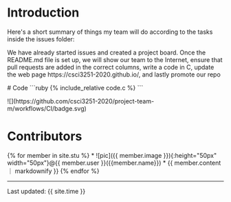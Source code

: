  <h1>Introduction</h1>
 <p> Here's a short summary of things my team will do according to the tasks inside the issues folder: </p>
 <p> We have already started issues and created a project board. Once the README.md file is set up, we will show our team to the Internet,
 ensure that pull requests are added in the correct columns, write a code in C, update the web page https://csci3251-2020.github.io/, and lastly promote our repo </p>
 # Code
 ```ruby
 {% include_relative code.c %}
 ```
 <p>![](https://github.com/csci3251-2020/project-team-m/workflows/CI/badge.svg) </p>
 <h1>Contributors</h1>  
{% for member in site.stu %}  
  * ![pic]({{ member.image }}){:height="50px" width="50px"}@{{ member.user }}({{member.name}})  
    * {{ member.content ｜ markdownify }}  
{% endfor %}

---
Last updated: {{ site.time }}
